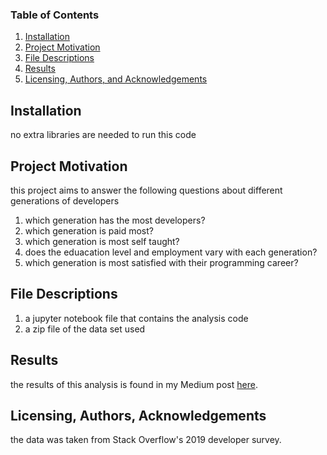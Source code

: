 
### Table of Contents

1. [Installation](#installation)
2. [Project Motivation](#motivation)
3. [File Descriptions](#files)
4. [Results](#results)
5. [Licensing, Authors, and Acknowledgements](#licensing)

## Installation <a name="installation"></a>

no extra libraries are needed to run this code 

## Project Motivation<a name="motivation"></a>

this project aims to answer the following questions about different generations of developers

1. which generation has the most developers? 
2. which generation is paid most?
3. which generation is most self taught?
4. does the eduacation level and employment vary with each generation?
5. which generation is most satisfied with their programming career?


## File Descriptions <a name="files"></a>

1. a jupyter notebook file that contains the analysis code
2. a zip file of the data set used


## Results<a name="results"></a>

the results of this analysis is found in my Medium post [here](https://medium.com/@rawanalkha/are-you-in-the-right-generation-as-a-developer-4fedb7cf2602).

## Licensing, Authors, Acknowledgements<a name="licensing"></a>

the data was taken from Stack Overflow's 2019 developer survey.

